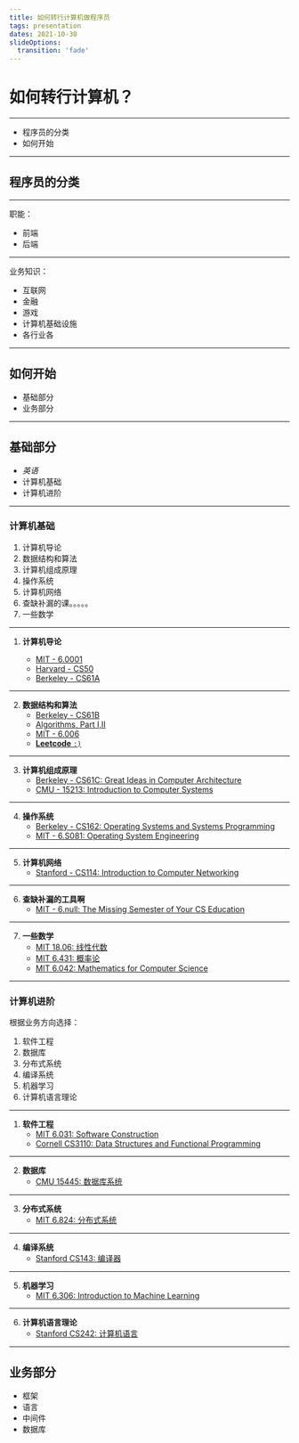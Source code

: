 ```yaml
---
title: 如何转行计算机做程序员
tags: presentation
dates: 2021-10-30
slideOptions:
  transition: 'fade'
---
```


# 如何转行计算机？

---

- 程序员的分类
- 如何开始

---

## 程序员的分类

----

职能：
- 前端
- 后端

----

业务知识：
- 互联网
- 金融
- 游戏
- 计算机基础设施
- 各行业各

---

## 如何开始

- 基础部分
- 业务部分

---

## 基础部分

- *英语*
- 计算机基础
- 计算机进阶

----

### 计算机基础

1. 计算机导论
2. 数据结构和算法
3. 计算机组成原理
4. 操作系统
5. 计算机网络
6. 查缺补漏的课。。。。。
7. 一些数学

----

1. **计算机导论**

    - [MIT - 6.0001](https://ocw.mit.edu/courses/electrical-engineering-and-computer-science/6-0001-introduction-to-computer-science-and-programming-in-python-fall-2016/)
    - [Harvard - CS50](https://cs50.harvard.edu/college/2020/fall/)
    - [Berkeley - CS61A](https://cs61a.org/)

----

2. **数据结构和算法**
    - [Berkeley - CS61B](https://web.stanford.edu/class/cs106b/schedule.html)
    - [Algorithms, Part I,II](https://www.coursera.org/learn/algorithms-part1)
    - [MIT - 6.006](https://ocw.mit.edu/courses/electrical-engineering-and-computer-science/6-006-introduction-to-algorithms-fall-2011/index.htm)
    - [**Leetcode** `:)`](https://leetcode.com/)

----

3. **计算机组成原理**
    - [Berkeley - CS61C: Great Ideas in Computer Architecture](https://cs61c.org/fa21/)
    - [CMU - 15213: Introduction to Computer Systems](https://www.cs.cmu.edu/~213/)

----

4. **操作系统**
    - [Berkeley - CS162: Operating Systems and Systems Programming](https://cs162.org/)
    - [MIT - 6.S081: Operating System Engineering](https://pdos.csail.mit.edu/6.828/2020/schedule.html)

----

5. **计算机网络**
    - [Stanford - CS114: Introduction to Computer Networking](https://cs144.github.io/)

----

6. **查缺补漏的工具啊**
    - [MIT - 6.null: The Missing Semester of Your CS Education](https://missing.csail.mit.edu/)

----

7. **一些数学**
    - [MIT 18.06: 线性代数](https://ocw.mit.edu/courses/mathematics/18-06-linear-algebra-spring-2010/)
    - [MIT 6.431: 概率论](https://ocw.mit.edu/courses/electrical-engineering-and-computer-science/6-041-probabilistic-systems-analysis-and-applied-probability-fall-2010/)
    - [MIT 6.042: Mathematics for Computer Science](https://ocw.mit.edu/courses/electrical-engineering-and-computer-science/6-042j-mathematics-for-computer-science-fall-2010/)
    
---

### 计算机进阶

根据业务方向选择：

1. 软件工程
2. 数据库
3. 分布式系统
4. 编译系统
5. 机器学习
6. 计算机语言理论

----

1. **软件工程**
    - [MIT 6.031: Software Construction](http://web.mit.edu/6.031/www/fa21/)
    - [Cornell CS3110: Data Structures and Functional Programming](http://www.cs.cornell.edu/courses/cs3110/2021sp/)

----

2. **数据库**
    - [CMU 15445: 数据库系统](https://15445.courses.cs.cmu.edu/fall2019/assignments.html#)


----

3. **分布式系统**
    - [MIT 6.824: 分布式系统](https://pdos.csail.mit.edu/6.824/schedule.html)


----

4. **编译系统**
    - [Stanford CS143: 编译器](https://web.stanford.edu/class/cs143/)

----

5. **机器学习**
    - [MIT 6.306: Introduction to Machine Learning](https://openlearninglibrary.mit.edu/courses/course-v1:MITx+6.036+1T2019/course/)


----

6. **计算机语言理论**
    - [Stanford CS242: 计算机语言](https://stanford-cs242.github.io/f19/)

---

## 业务部分

- 框架
- 语言
- 中间件
- 数据库
